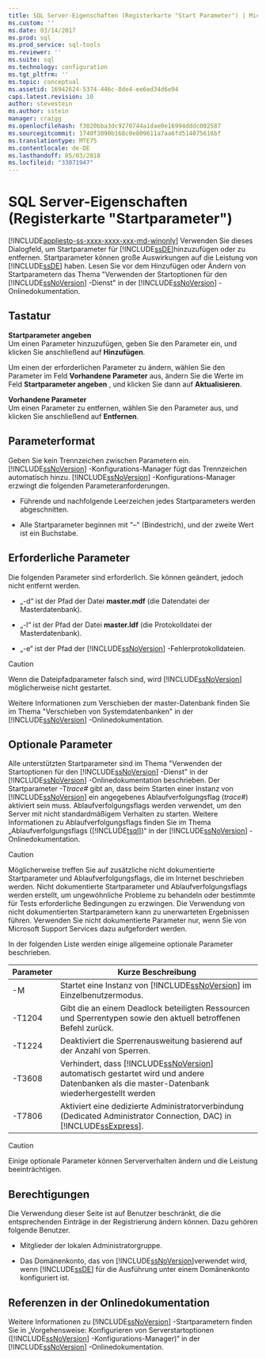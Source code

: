 ```yaml
---
title: SQL Server-Eigenschaften (Registerkarte "Start Parameter") | Microsoft Docs
ms.custom: ''
ms.date: 03/14/2017
ms.prod: sql
ms.prod_service: sql-tools
ms.reviewer: ''
ms.suite: sql
ms.technology: configuration
ms.tgt_pltfrm: ''
ms.topic: conceptual
ms.assetid: 16942624-5374-446c-8de4-ee6ed34d6e94
caps.latest.revision: 10
author: stevestein
ms.author: sstein
manager: craigg
ms.openlocfilehash: f3020bba3dc9270744a1dae0e16994dddc002587
ms.sourcegitcommit: 1740f3090b168c0e809611a7aa6fd514075616bf
ms.translationtype: MTE75
ms.contentlocale: de-DE
ms.lasthandoff: 05/03/2018
ms.locfileid: "33071947"
---
```

# <a name="sql-server-properties-startup-parameters-tab"></a>SQL Server-Eigenschaften (Registerkarte "Startparameter")
[!INCLUDE[appliesto-ss-xxxx-xxxx-xxx-md-winonly](../../includes/appliesto-ss-xxxx-xxxx-xxx-md-winonly.md)]
  Verwenden Sie dieses Dialogfeld, um Startparameter für [!INCLUDE[ssDE](../../includes/ssde-md.md)]hinzuzufügen oder zu entfernen. Startparameter können große Auswirkungen auf die Leistung von [!INCLUDE[ssDE](../../includes/ssde-md.md)] haben. Lesen Sie vor dem Hinzufügen oder Ändern von Startparametern das Thema "Verwenden der Startoptionen für den [!INCLUDE[ssNoVersion](../../includes/ssnoversion-md.md)] -Dienst" in der [!INCLUDE[ssNoVersion](../../includes/ssnoversion-md.md)] -Onlinedokumentation.  
  
## <a name="options"></a>Tastatur  
 **Startparameter angeben**  
 Um einen Parameter hinzuzufügen, geben Sie den Parameter ein, und klicken Sie anschließend auf **Hinzufügen**.  
  
 Um einen der erforderlichen Parameter zu ändern, wählen Sie den Parameter im Feld **Vorhandene Parameter** aus, ändern Sie die Werte im Feld **Startparameter angeben** , und klicken Sie dann auf **Aktualisieren**.  
  
 **Vorhandene Parameter**  
 Um einen Parameter zu entfernen, wählen Sie den Parameter aus, und klicken Sie anschließend auf **Entfernen**.  
  
## <a name="parameter-format"></a>Parameterformat  
 Geben Sie kein Trennzeichen zwischen Parametern ein. [!INCLUDE[ssNoVersion](../../includes/ssnoversion-md.md)] -Konfigurations-Manager fügt das Trennzeichen automatisch hinzu. [!INCLUDE[ssNoVersion](../../includes/ssnoversion-md.md)] -Konfigurations-Manager erzwingt die folgenden Parameteranforderungen.  
  
-   Führende und nachfolgende Leerzeichen jedes Startparameters werden abgeschnitten.  
  
-   Alle Startparameter beginnen mit "–" (Bindestrich), und der zweite Wert ist ein Buchstabe.  
  
## <a name="required-parameters"></a>Erforderliche Parameter  
 Die folgenden Parameter sind erforderlich. Sie können geändert, jedoch nicht entfernt werden.  
  
-   „-d“ ist der Pfad der Datei **master.mdf** (die Datendatei der Masterdatenbank).  
  
-   „-l“ ist der Pfad der Datei **master.ldf** (die Protokolldatei der Masterdatenbank).  
  
-   „-e“ ist der Pfad der [!INCLUDE[ssNoVersion](../../includes/ssnoversion-md.md)] -Fehlerprotokolldateien.  
  
> [!CAUTION]  
>  Wenn die Dateipfadparameter falsch sind, wird [!INCLUDE[ssNoVersion](../../includes/ssnoversion-md.md)] möglicherweise nicht gestartet.  
  
 Weitere Informationen zum Verschieben der master-Datenbank finden Sie im Thema "Verschieben von Systemdatenbanken" in der [!INCLUDE[ssNoVersion](../../includes/ssnoversion-md.md)] -Onlinedokumentation.  
  
## <a name="optional-parameters"></a>Optionale Parameter  
 Alle unterstützten Startparameter sind im Thema "Verwenden der Startoptionen für den [!INCLUDE[ssNoVersion](../../includes/ssnoversion-md.md)] -Dienst" in der [!INCLUDE[ssNoVersion](../../includes/ssnoversion-md.md)] -Onlinedokumentation beschrieben. Der Startparameter -T*trace#* gibt an, dass beim Starten einer Instanz von [!INCLUDE[ssNoVersion](../../includes/ssnoversion-md.md)] ein angegebenes Ablaufverfolgungsflag (*trace#*) aktiviert sein muss. Ablaufverfolgungsflags werden verwendet, um den Server mit nicht standardmäßigem Verhalten zu starten. Weitere Informationen zu Ablaufverfolgungsflags finden Sie im Thema „Ablaufverfolgungsflags ([!INCLUDE[tsql](../../includes/tsql-md.md)])“ in der [!INCLUDE[ssNoVersion](../../includes/ssnoversion-md.md)] -Onlinedokumentation.  
  
> [!CAUTION]  
>  Möglicherweise treffen Sie auf zusätzliche nicht dokumentierte Startparameter und Ablaufverfolgungsflags, die im Internet beschrieben werden. Nicht dokumentierte Startparameter und Ablaufverfolgungsflags werden erstellt, um ungewöhnliche Probleme zu behandeln oder bestimmte für Tests erforderliche Bedingungen zu erzwingen. Die Verwendung von nicht dokumentierten Startparametern kann zu unerwarteten Ergebnissen führen. Verwenden Sie nicht dokumentierte Parameter nur, wenn Sie von Microsoft Support Services dazu aufgefordert werden.  
  
 In der folgenden Liste werden einige allgemeine optionale Parameter beschrieben.  
  
|Parameter|Kurze Beschreibung|  
|---------------|-----------------------|  
|-M|Startet eine Instanz von [!INCLUDE[ssNoVersion](../../includes/ssnoversion-md.md)] im Einzelbenutzermodus.|  
|-T1204|Gibt die an einem Deadlock beteiligten Ressourcen und Sperrentypen sowie den aktuell betroffenen Befehl zurück.|  
|-T1224|Deaktiviert die Sperrenausweitung basierend auf der Anzahl von Sperren.|  
|-T3608|Verhindert, dass [!INCLUDE[ssNoVersion](../../includes/ssnoversion-md.md)] automatisch gestartet wird und andere Datenbanken als die master-Datenbank wiederhergestellt werden|  
|-T7806|Aktiviert eine dedizierte Administratorverbindung (Dedicated Administrator Connection, DAC) in [!INCLUDE[ssExpress](../../includes/ssexpress-md.md)].|  
  
> [!CAUTION]  
>  Einige optionale Parameter können Serververhalten ändern und die Leistung beeinträchtigen.  
  
## <a name="permissions"></a>Berechtigungen  
 Die Verwendung dieser Seite ist auf Benutzer beschränkt, die die entsprechenden Einträge in der Registrierung ändern können. Dazu gehören folgende Benutzer.  
  
-   Mitglieder der lokalen Administratorgruppe.  
  
-   Das Domänenkonto, das von [!INCLUDE[ssNoVersion](../../includes/ssnoversion-md.md)]verwendet wird, wenn [!INCLUDE[ssDE](../../includes/ssde-md.md)] für die Ausführung unter einem Domänenkonto konfiguriert ist.  
  
## <a name="books-online-references"></a>Referenzen in der Onlinedokumentation  
 Weitere Informationen zu [!INCLUDE[ssNoVersion](../../includes/ssnoversion-md.md)] -Startparametern finden Sie in „Vorgehensweise: Konfigurieren von Serverstartoptionen ([!INCLUDE[ssNoVersion](../../includes/ssnoversion-md.md)] -Konfigurations-Manager)“ in der [!INCLUDE[ssNoVersion](../../includes/ssnoversion-md.md)] -Onlinedokumentation.  
  
  
